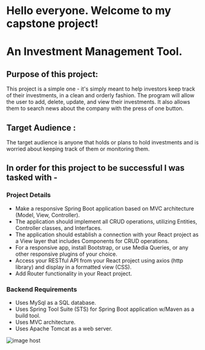 # Hello everyone. Welcome to my capstone project!

# An Investment Management Tool.

## Purpose of this project:

This project is a simple one - it's simply meant to help investors keep track of their investments, in a clean and orderly fashion. The program will allow the user to add, delete, update, and view their investments. It also allows them to search news about the company with the press of one button.

## Target Audience :

The target audience is anyone that holds or plans to hold investments and is worried about keeping track of them or monitoring them.

## In order for this project to be successful I was tasked with -

### Project Details

- Make a responsive Spring Boot application based on MVC architecture (Model, View, Controller).
- The application should implement all CRUD operations, utilizing Entities, Controller classes, and Interfaces.
- The application should establish a connection with your React project as a View layer that includes Components for CRUD operations.
- For a responsive app, install Bootstrap, or use Media Queries, or any other responsive plugins of your choice.
- Access your RESTful API from your React project using axios (http library) and display in a formatted view (CSS).
- Add Router functionality in your React project.

### Backend Requirements

- Uses MySql as a SQL database.
- Uses Spring Tool Suite (STS) for Spring Boot application w/Maven as a build tool.
- Uses MVC architecture.
- Uses Apache Tomcat as a web server.

<!-- ### Github Requirements

Commits to GitHub every day
A README.md file with explanations of the technologies used, the approach taken, a link to your live site, installation instructions, unsolved problems, etc.
Project must be approved by Instructor approval at the start of project week
readme file clearly documents the purpose of the project as a problem statement, and the target end user for this program -->

<!-- <a href="https://imgbox.com/ljyHWSvm" target="_blank"><img src="https://thumbs2.imgbox.com/dc/56/ljyHWSvm_t.png" alt="image host"/></a> -->

<img src="https://imgur.com/FhMq2qE" alt="image host"/> 

<!-- <img width="1439" alt="testing" src="https://imgbox.com/ljyHWSvm"> -->

<!-- ![alternativetext](ReadMeImages/screenshotTest.png "test")
![Alt Text](ReadMeImages/screenshotTest.png "test") -->

<!-- ** test **  -->

<!-- file:///Users/richardgonzalez/Desktop/Screen%20Shot%202021-07-01%20at%2012.34.35%20AM.png -->

<!-- <img src="ReadMeImages/screenshotTest.png"> </img>
<img src="../ReadMeImages/screenshotTest.png"> </img>
<img src= "ReadMeImages/screenshotTest.png">
<img src = "../ReadMeImages/screenshotTest.png"> -->

